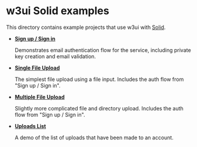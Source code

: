 # w3ui Solid examples

This directory contains example projects that use w3ui with [Solid](https://www.solidjs.com/).

* [**Sign up / Sign in**](https://github.com/web3-storage/w3ui/tree/main/examples/solid/sign-up-in)

    Demonstrates email authentication flow for the service, including private key creation and email validation.

* [**Single File Upload**](https://github.com/web3-storage/w3ui/tree/main/examples/solid/file-upload)

    The simplest file upload using a file input. Includes the auth flow from "Sign up / Sign in".

* [**Multiple File Upload**](https://github.com/web3-storage/w3ui/tree/main/examples/solid/multi-file-upload)

    Slightly more complicated file and directory upload. Includes the auth flow from "Sign up / Sign in".

* [**Uploads List**](https://github.com/web3-storage/w3ui/tree/main/examples/solid/uploads-list)

    A demo of the list of uploads that have been made to an account.